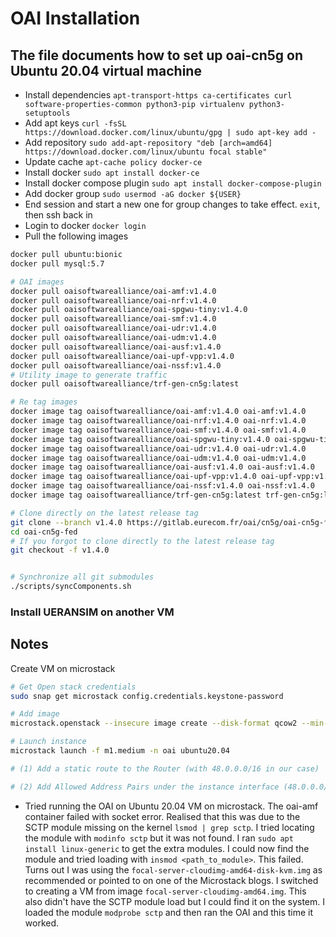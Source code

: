 # OAI Installation

## The file documents how to set up oai-cn5g on Ubuntu 20.04 virtual machine

- Install dependencies `apt-transport-https ca-certificates curl software-properties-common python3-pip virtualenv python3-setuptools`
- Add apt keys `curl -fsSL https://download.docker.com/linux/ubuntu/gpg | sudo apt-key add -`
- Add repository `sudo add-apt-repository "deb [arch=amd64] https://download.docker.com/linux/ubuntu focal stable"`
- Update cache `apt-cache policy docker-ce`
- Install docker `sudo apt install docker-ce`
- Install docker compose plugin `sudo apt install docker-compose-plugin`
- Add docker group `sudo usermod -aG docker ${USER}`
- End session and start a new one for group changes to take effect. `exit`, then ssh  back in
- Login to docker `docker login`
- Pull the following images


```bash
docker pull ubuntu:bionic
docker pull mysql:5.7

# OAI images
docker pull oaisoftwarealliance/oai-amf:v1.4.0
docker pull oaisoftwarealliance/oai-nrf:v1.4.0
docker pull oaisoftwarealliance/oai-spgwu-tiny:v1.4.0
docker pull oaisoftwarealliance/oai-smf:v1.4.0
docker pull oaisoftwarealliance/oai-udr:v1.4.0
docker pull oaisoftwarealliance/oai-udm:v1.4.0
docker pull oaisoftwarealliance/oai-ausf:v1.4.0
docker pull oaisoftwarealliance/oai-upf-vpp:v1.4.0
docker pull oaisoftwarealliance/oai-nssf:v1.4.0
# Utility image to generate traffic
docker pull oaisoftwarealliance/trf-gen-cn5g:latest

# Re tag images
docker image tag oaisoftwarealliance/oai-amf:v1.4.0 oai-amf:v1.4.0
docker image tag oaisoftwarealliance/oai-nrf:v1.4.0 oai-nrf:v1.4.0
docker image tag oaisoftwarealliance/oai-smf:v1.4.0 oai-smf:v1.4.0
docker image tag oaisoftwarealliance/oai-spgwu-tiny:v1.4.0 oai-spgwu-tiny:v1.4.0
docker image tag oaisoftwarealliance/oai-udr:v1.4.0 oai-udr:v1.4.0
docker image tag oaisoftwarealliance/oai-udm:v1.4.0 oai-udm:v1.4.0
docker image tag oaisoftwarealliance/oai-ausf:v1.4.0 oai-ausf:v1.4.0
docker image tag oaisoftwarealliance/oai-upf-vpp:v1.4.0 oai-upf-vpp:v1.4.0
docker image tag oaisoftwarealliance/oai-nssf:v1.4.0 oai-nssf:v1.4.0
docker image tag oaisoftwarealliance/trf-gen-cn5g:latest trf-gen-cn5g:latest

```

```bash
# Clone directly on the latest release tag
git clone --branch v1.4.0 https://gitlab.eurecom.fr/oai/cn5g/oai-cn5g-fed.git
cd oai-cn5g-fed
# If you forgot to clone directly to the latest release tag
git checkout -f v1.4.0


# Synchronize all git submodules
./scripts/syncComponents.sh 

```

### Install UERANSIM on another VM


## Notes

Create VM on microstack

```bash
# Get Open stack credentials
sudo snap get microstack config.credentials.keystone-password

# Add image
microstack.openstack --insecure image create --disk-format qcow2 --min-disk 8 --min-ram 512 --file ~/Downloads/focal-server-cloudimg-amd64.img --public ubuntu20.04

# Launch instance
microstack launch -f m1.medium -n oai ubuntu20.04

# (1) Add a static route to the Router (with 48.0.0.0/16 in our case)

# (2) Add Allowed Address Pairs under the instance interface (48.0.0.0/16 in our case)
```

- Tried running the OAI on Ubuntu 20.04 VM on microstack. The oai-amf container failed with socket error. Realised that this was due to the SCTP module missing on the kernel `lsmod | grep sctp`. I tried locating the module with `modinfo sctp` but it was not found. I ran `sudo apt install linux-generic` to get the extra modules. I could now find the module and tried loading with `insmod <path_to_module>`. This failed. Turns out I was using the `focal-server-cloudimg-amd64-disk-kvm.img` as recommended or pointed to on one of the Microstack blogs. I switched to creating a VM from image `focal-server-cloudimg-amd64.img`. This also didn't have the SCTP module load but I could find it on the system. I loaded the module `modprobe sctp` and then ran the OAI and this time it worked.